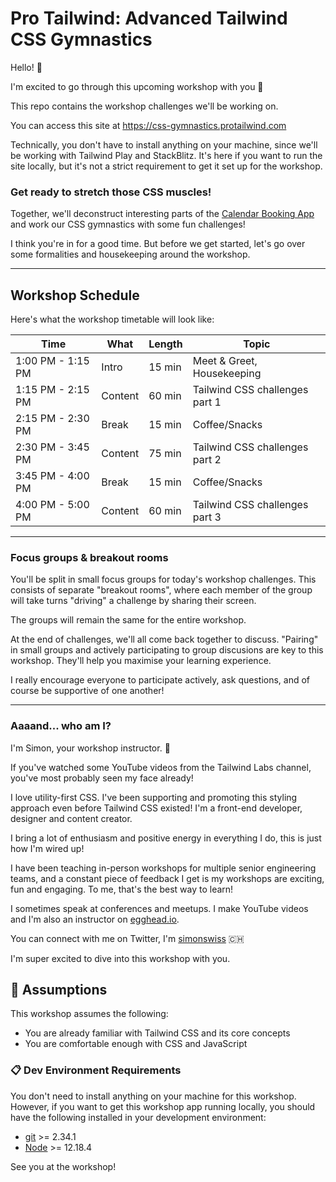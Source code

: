 # Pro Tailwind: Advanced Tailwind CSS Gymnastics

Hello! 👋

I'm excited to go through this upcoming workshop with you 🎉

This repo contains the workshop challenges we'll be working on.

You can access this site at https://css-gymnastics.protailwind.com

Technically, you don't have to install anything on your machine, since we'll be working with Tailwind Play and StackBlitz. It's here if you want to run the site locally, but it's not a strict requirement to get it set up for the workshop.

### Get ready to stretch those CSS muscles!

Together, we'll deconstruct interesting parts of the [Calendar Booking App](https://calendar-app.protailwind.com) and work our CSS gymnastics with some fun challenges!

I think you're in for a good time. But before we get started, let's go over some formalities and housekeeping around the workshop.

---

## Workshop Schedule

Here's what the workshop timetable will look like:

| Time              | What    | Length | Topic                          |
| ----------------- | ------- | ------ | ------------------------------ |
| 1:00 PM - 1:15 PM | Intro   | 15 min | Meet & Greet, Housekeeping     |
| 1:15 PM - 2:15 PM | Content | 60 min | Tailwind CSS challenges part 1 |
| 2:15 PM - 2:30 PM | Break   | 15 min | Coffee/Snacks                  |
| 2:30 PM - 3:45 PM | Content | 75 min | Tailwind CSS challenges part 2 |
| 3:45 PM - 4:00 PM | Break   | 15 min | Coffee/Snacks                  |
| 4:00 PM - 5:00 PM | Content | 60 min | Tailwind CSS challenges part 3 |

---

### Focus groups & breakout rooms

You'll be split in small focus groups for today's workshop challenges. This consists of separate "breakout rooms", where each member of the group will take turns "driving" a challenge by sharing their screen.

The groups will remain the same for the entire workshop.

At the end of challenges, we'll all come back together to discuss. "Pairing" in small groups and actively participating to group discusions are key to this workshop. They'll help you maximise your learning experience.

I really encourage everyone to participate actively, ask questions, and of course be supportive of one another!

---

### Aaaand... who am I?

I'm Simon, your workshop instructor. 👋

If you've watched some YouTube videos from the Tailwind Labs channel, you've most probably seen my face already!

I love utility-first CSS. I've been supporting and promoting this styling approach even before Tailwind CSS existed! I'm a front-end developer, designer and content creator.

I bring a lot of enthusiasm and positive energy in everything I do, this is just how I'm wired up!

I have been teaching in-person workshops for multiple senior engineering teams, and a constant piece of feedback I get is my workshops are exciting, fun and engaging. To me, that's the best way to learn!

I sometimes speak at conferences and meetups. I make YouTube videos and I'm also an instructor on [egghead.io](https://egghead.io).

You can connect with me on Twitter, I'm [simonswiss](https://twitter.com/simonswiss) 🇨🇭

I'm super excited to dive into this workshop with you.

## 📜 Assumptions

This workshop assumes the following:

- You are already familiar with Tailwind CSS and its core concepts
- You are comfortable enough with CSS and JavaScript

### 📋 Dev Environment Requirements

You don't need to install anything on your machine for this workshop. However, if you want to get this workshop app running locally, you should have the following installed in your development environment:

- [git](https://git-scm.com/book/en/v2/Getting-Started-Installing-Git) >= 2.34.1
- [Node](https://nodejs.org/en/download/) >= 12.18.4

See you at the workshop!
